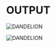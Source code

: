 # OUTPUT
![DANDELION](https://github.com/Rachelios/A-cup-of-tea-and-a-good-book/blob/master/Creative%20Coding/dandelion.png?raw=true)

![DANDELION](https://github.com/Rachelios/A-cup-of-tea-and-a-good-book/blob/master/Creative%20Coding/flametree.png?raw=true)
